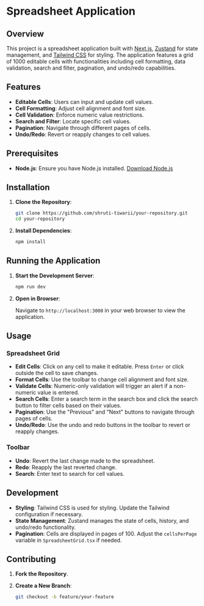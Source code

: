 # Spreadsheet Application

## Overview

This project is a spreadsheet application built with [Next.js](https://nextjs.org/), [Zustand](https://github.com/pmndrs/zustand) for state management, and [Tailwind CSS](https://tailwindcss.com/) for styling. The application features a grid of 1000 editable cells with functionalities including cell formatting, data validation, search and filter, pagination, and undo/redo capabilities.

## Features

- **Editable Cells**: Users can input and update cell values.
- **Cell Formatting**: Adjust cell alignment and font size.
- **Cell Validation**: Enforce numeric value restrictions.
- **Search and Filter**: Locate specific cell values.
- **Pagination**: Navigate through different pages of cells.
- **Undo/Redo**: Revert or reapply changes to cell values.

## Prerequisites

- **Node.js**: Ensure you have Node.js installed. [Download Node.js](https://nodejs.org/)

## Installation

1. **Clone the Repository**:

   ```bash
   git clone https://github.com/shruti-tiwarii/your-repository.git
   cd your-repository
   ```

2. **Install Dependencies**:

   ```bash
   npm install
   ```

## Running the Application

1. **Start the Development Server**:

   ```bash
   npm run dev
   ```

2. **Open in Browser**:

   Navigate to `http://localhost:3000` in your web browser to view the application.

## Usage

### Spreadsheet Grid

- **Edit Cells**: Click on any cell to make it editable. Press `Enter` or click outside the cell to save changes.
- **Format Cells**: Use the toolbar to change cell alignment and font size.
- **Validate Cells**: Numeric-only validation will trigger an alert if a non-numeric value is entered.
- **Search Cells**: Enter a search term in the search box and click the search button to filter cells based on their values.
- **Pagination**: Use the "Previous" and "Next" buttons to navigate through pages of cells.
- **Undo/Redo**: Use the undo and redo buttons in the toolbar to revert or reapply changes.

### Toolbar

- **Undo**: Revert the last change made to the spreadsheet.
- **Redo**: Reapply the last reverted change.
- **Search**: Enter text to search for cell values.

## Development

- **Styling**: Tailwind CSS is used for styling. Update the Tailwind configuration if necessary.
- **State Management**: Zustand manages the state of cells, history, and undo/redo functionality.
- **Pagination**: Cells are displayed in pages of 100. Adjust the `cellsPerPage` variable in `SpreadsheetGrid.tsx` if needed.

## Contributing

1. **Fork the Repository**.
2. **Create a New Branch**:

   ```bash
   git checkout -b feature/your-feature

   ```
